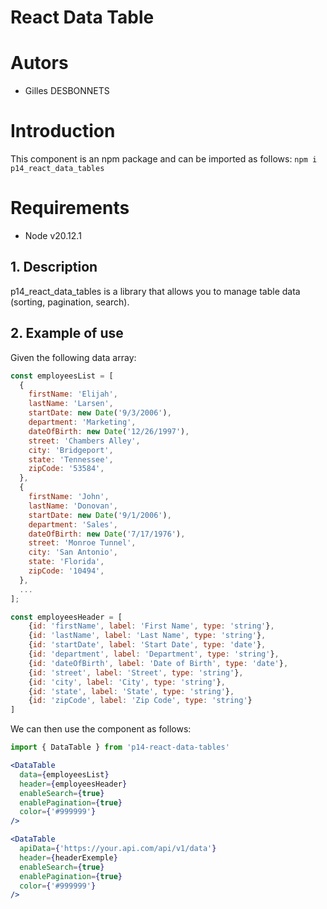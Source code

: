 # React Data Table
# Autors
- Gilles DESBONNETS

# Introduction
This component is an npm package and can be imported as follows: `npm i p14_react_data_tables`

# Requirements
- Node v20.12.1

## 1. Description
p14_react_data_tables is a library that allows you to manage table data (sorting, pagination, search).

## 2. Example of use

Given the following data array:

```js
const employeesList = [
  {
    firstName: 'Elijah',
    lastName: 'Larsen',
    startDate: new Date('9/3/2006'),
    department: 'Marketing',
    dateOfBirth: new Date('12/26/1997'),
    street: 'Chambers Alley',
    city: 'Bridgeport',
    state: 'Tennessee',
    zipCode: '53584',
  },
  {
    firstName: 'John',
    lastName: 'Donovan',
    startDate: new Date('9/1/2006'),
    department: 'Sales',
    dateOfBirth: new Date('7/17/1976'),
    street: 'Monroe Tunnel',
    city: 'San Antonio',
    state: 'Florida',
    zipCode: '10494',
  },
  ...
];

const employeesHeader = [
    {id: 'firstName', label: 'First Name', type: 'string'},
    {id: 'lastName', label: 'Last Name', type: 'string'},
    {id: 'startDate', label: 'Start Date', type: 'date'},
    {id: 'department', label: 'Department', type: 'string'},
    {id: 'dateOfBirth', label: 'Date of Birth', type: 'date'},
    {id: 'street', label: 'Street', type: 'string'},
    {id: 'city', label: 'City', type: 'string'},
    {id: 'state', label: 'State', type: 'string'},
    {id: 'zipCode', label: 'Zip Code', type: 'string'}
]
```

We can then use the component as follows:

```jsx
import { DataTable } from 'p14-react-data-tables'

<DataTable 
  data={employeesList} 
  header={employeesHeader} 
  enableSearch={true} 
  enablePagination={true} 
  color={'#999999'} 
/>

<DataTable 
  apiData={'https://your.api.com/api/v1/data'} 
  header={headerExemple} 
  enableSearch={true} 
  enablePagination={true} 
  color={'#999999'} 
/>
```